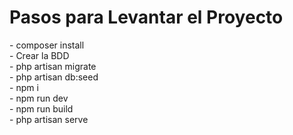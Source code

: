 <h1>Pasos para Levantar el Proyecto</h1>
- composer install
<br>
- Crear la BDD
<br>
- php artisan migrate
<br>
- php artisan db:seed
<br>
- npm i
<br>
- npm run dev
<br>
- npm run build
<br>
- php artisan serve
